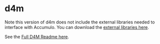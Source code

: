 # d4m


Note this version of d4m does not include the external libraries needed to interface with Accumulo.  You can download the [external libraries here](http://www.mit.edu/~kepner/D4M/gpl.html).


See the [Full D4M Readme here](d4m_api/README.txt).


 


 




 

